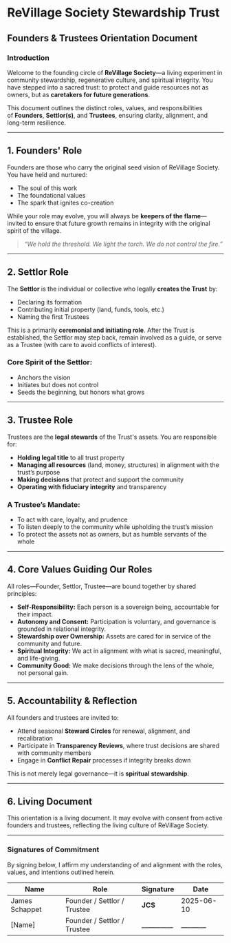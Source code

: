 # ReVillage Society Stewardship Trust

## Founders & Trustees Orientation Document

### Introduction

Welcome to the founding circle of **ReVillage Society**—a living experiment in community stewardship, regenerative culture, and spiritual integrity. You have stepped into a sacred trust: to protect and guide resources not as owners, but as **caretakers for future generations**.

This document outlines the distinct roles, values, and responsibilities of **Founders**, **Settlor(s)**, and **Trustees**, ensuring clarity, alignment, and long-term resilience.

---

##  1. Founders' Role

Founders are those who carry the original seed vision of ReVillage Society. You have held and nurtured:

- The soul of this work
- The foundational values
- The spark that ignites co-creation

While your role may evolve, you will always be **keepers of the flame**—invited to ensure that future growth remains in integrity with the original spirit of the village.

> _“We hold the threshold. We light the torch. We do not control the fire.”_

---

## 2. Settlor Role

The **Settlor** is the individual or collective who legally **creates the Trust** by:

- Declaring its formation
- Contributing initial property (land, funds, tools, etc.)
- Naming the first Trustees

This is a primarily **ceremonial and initiating role**. After the Trust is established, the Settlor may step back, remain involved as a guide, or serve as a Trustee (with care to avoid conflicts of interest).

### Core Spirit of the Settlor:

- Anchors the vision
- Initiates but does not control
- Seeds the beginning, but honors what grows

---

## 3. Trustee Role

Trustees are the **legal stewards** of the Trust's assets. You are responsible for:

- **Holding legal title** to all trust property
- **Managing all resources** (land, money, structures) in alignment with the trust’s purpose
- **Making decisions** that protect and support the community
- **Operating with fiduciary integrity** and transparency

### A Trustee’s Mandate:

- To act with care, loyalty, and prudence
- To listen deeply to the community while upholding the trust’s mission
- To protect the assets not as owners, but as humble servants of the whole

---

## 4. Core Values Guiding Our Roles

All roles—Founder, Settlor, Trustee—are bound together by shared principles:

- **Self-Responsibility:** Each person is a sovereign being, accountable for their impact.
- **Autonomy and Consent:** Participation is voluntary, and governance is grounded in relational integrity.
- **Stewardship over Ownership:** Assets are cared for in service of the community and future.
- **Spiritual Integrity:** We act in alignment with what is sacred, meaningful, and life-giving.
- **Community Good:** We make decisions through the lens of the whole, not personal gain.

---

## 5. Accountability & Reflection

All founders and trustees are invited to:

- Attend seasonal **Steward Circles** for renewal, alignment, and recalibration
- Participate in **Transparency Reviews**, where trust decisions are shared with community members
- Engage in **Conflict Repair** processes if integrity breaks down

This is not merely legal governance—it is **spiritual stewardship**.

---

## 6. Living Document

This orientation is a living document. It may evolve with consent from active founders and trustees, reflecting the living culture of ReVillage Society.

---

### Signatures of Commitment

By signing below, I affirm my understanding of and alignment with the roles, values, and intentions outlined herein.

| Name           | Role                        | Signature  | Date       |
| -------------- | --------------------------- | ---------- | ---------- |
| James Schappet | Founder / Settlor / Trustee | __JCS__    | 2025-06-10 |
| [Name]         | Founder / Settlor / Trustee | __________ | ________   |